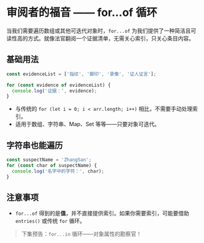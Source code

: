 # 审阅者的福音 —— for...of 循环

当我们需要遍历数组或其他可迭代对象时，`for...of` 为我们提供了一种简洁且可读性高的方式。就像法官翻阅一个证据清单，无需关心索引，只关心条目内容。

## 基础用法

```javascript
const evidenceList = ['指纹', '脚印', '录像', '证人证言'];

for (const evidence of evidenceList) {
  console.log('证据：', evidence);
}
```
- 与传统的 `for (let i = 0; i < arr.length; i++)` 相比，不需要手动处理索引。
- 适用于数组、字符串、Map、Set 等等——只要对象可迭代。

## 字符串也能遍历

```javascript
const suspectName = 'ZhangSan';
for (const char of suspectName) {
  console.log('名字中的字符：', char);
}
```

## 注意事项

- `for...of` 得到的是**值**，并不直接提供索引。如果你需要索引，可能要借助 `entries()` 或传统 `for` 循环。

> 下集预告：`for...in` 循环——对象属性的勘察官！
